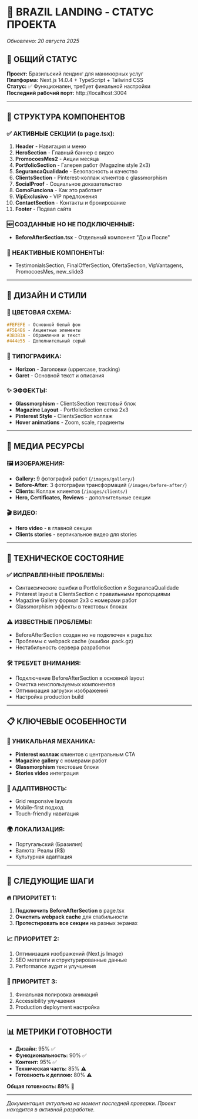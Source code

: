 # 📖 BRAZIL LANDING - СТАТУС ПРОЕКТА
*Обновлено: 20 августа 2025*

## 🚀 ОБЩИЙ СТАТУС

**Проект:** Бразильский лендинг для маникюрных услуг  
**Платформа:** Next.js 14.0.4 + TypeScript + Tailwind CSS  
**Статус:** ✅ Функционален, требует финальной настройки  
**Последний рабочий порт:** http://localhost:3004

---

## 📂 СТРУКТУРА КОМПОНЕНТОВ

### ✅ АКТИВНЫЕ СЕКЦИИ (в page.tsx):
1. **Header** - Навигация и меню
2. **HeroSection** - Главный баннер с видео
3. **PromocoesMes2** - Акции месяца
4. **PortfolioSection** - Галерея работ (Magazine style 2x3)
5. **SegurancaQualidade** - Безопасность и качество
6. **ClientsSection** - Pinterest-коллаж клиентов с glassmorphism
7. **SocialProof** - Социальное доказательство
8. **ComoFunciona** - Как это работает
9. **VipExclusivo** - VIP предложения
10. **ContactSection** - Контакты и бронирование
11. **Footer** - Подвал сайта

### 🆕 СОЗДАННЫЕ НО НЕ ПОДКЛЮЧЕННЫЕ:
- **BeforeAfterSection.tsx** - Отдельный компонент "До и После"

### 💾 НЕАКТИВНЫЕ КОМПОНЕНТЫ:
- TestimonialsSection, FinalOfferSection, OfertaSection, VipVantagens, PromocoesMes, new_slide3

---

## 🎨 ДИЗАЙН И СТИЛИ

### 🎨 ЦВЕТОВАЯ СХЕМА:
```css
#FEFEFE - Основной белый фон
#F5E4E6 - Акцентные элементы
#3B3B3A - Обрамления и текст
#444e55 - Дополнительный серый
```

### 📝 ТИПОГРАФИКА:
- **Horizon** - Заголовки (uppercase, tracking)
- **Garet** - Основной текст и описания

### ✨ ЭФФЕКТЫ:
- **Glassmorphism** - ClientsSection текстовый блок
- **Magazine Layout** - PortfolioSection сетка 2x3
- **Pinterest Style** - ClientsSection коллаж
- **Hover animations** - Zoom, scale, градиенты

---

## 📸 МЕДИА РЕСУРСЫ

### 🖼️ ИЗОБРАЖЕНИЯ:
- **Gallery:** 9 фотографий работ (`/images/gallery/`)
- **Before-After:** 3 фотографии трансформаций (`/images/before-after/`)
- **Clients:** Коллаж клиентов (`/images/clients/`)
- **Hero, Certificates, Reviews** - дополнительные секции

### 🎬 ВИДЕО:
- **Hero video** - в главной секции
- **Clients stories** - вертикальное видео для stories

---

## 🔧 ТЕХНИЧЕСКОЕ СОСТОЯНИЕ

### ✅ ИСПРАВЛЕННЫЕ ПРОБЛЕМЫ:
- Синтаксические ошибки в PortfolioSection и SegurancaQualidade
- Pinterest layout в ClientsSection с правильными пропорциями
- Magazine Gallery формат 2x3 с номерами работ
- Glassmorphism эффекты в текстовых блоках

### ⚠️ ИЗВЕСТНЫЕ ПРОБЛЕМЫ:
- BeforeAfterSection создан но не подключен к page.tsx
- Проблемы с webpack cache (ошибки .pack.gz)
- Нестабильность сервера разработки

### 🛠️ ТРЕБУЕТ ВНИМАНИЯ:
- Подключение BeforeAfterSection в основной layout
- Очистка неиспользуемых компонентов
- Оптимизация загрузки изображений
- Настройка production build

---

## 📋 КЛЮЧЕВЫЕ ОСОБЕННОСТИ

### 🎯 УНИКАЛЬНАЯ МЕХАНИКА:
- **Pinterest коллаж** клиентов с центральным CTA
- **Magazine gallery** с номерами работ
- **Glassmorphism** текстовые блоки
- **Stories video** интеграция

### 📱 АДАПТИВНОСТЬ:
- Grid responsive layouts
- Mobile-first подход
- Touch-friendly навигация

### 🌍 ЛОКАЛИЗАЦИЯ:
- Португальский (Бразилия)
- Валюта: Реалы (R$)
- Культурная адаптация

---

## 🚀 СЛЕДУЮЩИЕ ШАГИ

### 🔥 ПРИОРИТЕТ 1:
1. **Подключить BeforeAfterSection** в page.tsx
2. **Очистить webpack cache** для стабильности
3. **Протестировать все секции** на разных экранах

### 📈 ПРИОРИТЕТ 2:
1. Оптимизация изображений (Next.js Image)
2. SEO метатеги и структурированные данные
3. Performance аудит и улучшения

### 🎨 ПРИОРИТЕТ 3:
1. Финальная полировка анимаций
2. Accessibility улучшения
3. Production deployment настройка

---

## 📊 МЕТРИКИ ГОТОВНОСТИ

- **Дизайн:** 95% ✅
- **Функциональность:** 90% ✅
- **Контент:** 95% ✅
- **Техническая часть:** 85% ⚠️
- **Готовность к деплою:** 80% ⚠️

**Общая готовность: 89%** 🎯

---

*Документация актуальна на момент последней проверки. Проект находится в активной разработке.*